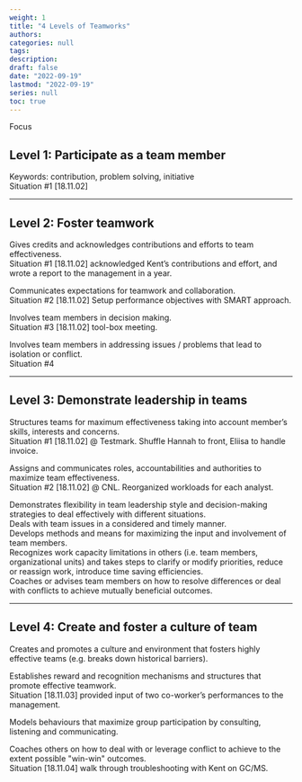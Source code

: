 ```yaml
---
weight: 1
title: "4 Levels of Teamworks"
authors:
categories: null
tags:
description: 
draft: false
date: "2022-09-19"
lastmod: "2022-09-19"
series: null
toc: true
---
```


Focus
## Level 1: Participate as a team member  
Keywords: contribution, problem solving, initiative  
Situation #1 [18.11.02]   

***
## Level 2: Foster teamwork  
Gives credits and acknowledges contributions and efforts to team effectiveness.   
Situation #1 [18.11.02] acknowledged Kent’s contributions and effort, and wrote a report to the management in a year.   

Communicates expectations for teamwork and collaboration.  
Situation #2 [18.11.02] Setup performance objectives with SMART approach.  

Involves team members in decision making.  
Situation #3 [18.11.02] tool-box meeting.  

Involves team members in addressing issues / problems that lead to isolation or conflict.  
Situation #4  

***
## Level 3: Demonstrate leadership in teams  
Structures teams for maximum effectiveness taking into account member’s skills, interests and concerns.  
Situation #1 [18.11.02] @ Testmark. Shuffle Hannah to front, Eliisa to handle invoice.  

Assigns and communicates roles, accountabilities and authorities to maximize team effectiveness.  
Situation #2 [18.11.02] @ CNL. Reorganized workloads for each analyst.  

Demonstrates flexibility in team leadership style and decision-making strategies to deal effectively with different situations.  
Deals with team issues in a considered and timely manner.  
Develops methods and means for maximizing the input and involvement of team members.  
Recognizes work capacity limitations in others (i.e. team members, organizational units) and takes steps to clarify or modify priorities, reduce or reassign work, introduce time saving efficiencies.  
Coaches or advises team members on how to resolve differences or deal with conflicts to achieve mutually beneficial outcomes.

***
## Level 4: Create and foster a culture of team  
Creates and promotes a culture and environment that fosters highly effective teams (e.g. breaks down historical barriers).  

Establishes reward and recognition mechanisms and structures that promote effective teamwork.  
Situation [18.11.03] provided input of two co-worker’s performances to the management.  

Models behaviours that maximize group participation by consulting, listening and communicating.  

Coaches others on how to deal with or leverage conflict to achieve to the extent possible "win-win" outcomes.  
Situation [18.11.04] walk through troubleshooting with Kent on GC/MS.  

